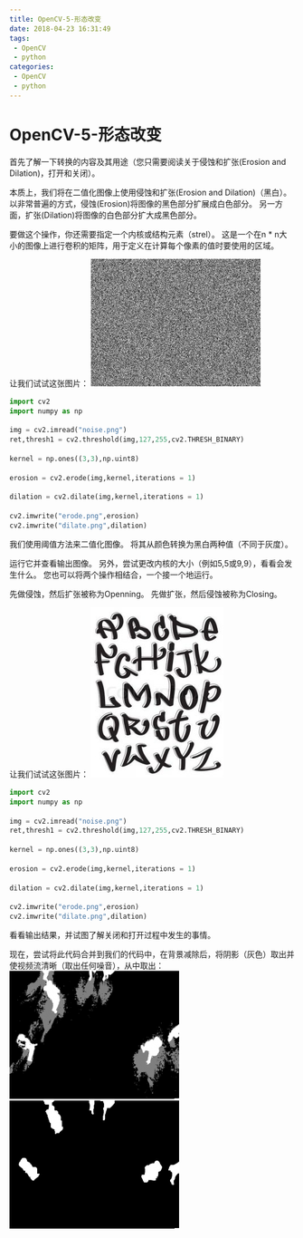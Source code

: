 ```yaml
---
title: OpenCV-5-形态改变
date: 2018-04-23 16:31:49
tags:
 - OpenCV
 - python
categories:
 - OpenCV
 - python
---
```


# OpenCV-5-形态改变

首先了解一下转换的内容及其用途（您只需要阅读关于侵蚀和扩张(Erosion and Dilation)，打开和关闭）。

本质上，我们将在二值化图像上使用侵蚀和扩张(Erosion and Dilation)（黑白）。 以非常普遍的方式，侵蚀(Erosion)将图像的黑色部分扩展成白色部分。 另一方面，扩张(Dilation)将图像的白色部分扩大成黑色部分。

要做这个操作，你还需要指定一个内核或结构元素（strel）。 这是一个在n * n大小的图像上进行卷积的矩阵，用于定义在计算每个像素的值时要使用的区域。

让我们试试这张图片：
![pic](OpenCV-5-形态改变/noise-300x225.png)

```python
import cv2
import numpy as np

img = cv2.imread("noise.png")
ret,thresh1 = cv2.threshold(img,127,255,cv2.THRESH_BINARY)

kernel = np.ones((3,3),np.uint8)

erosion = cv2.erode(img,kernel,iterations = 1)

dilation = cv2.dilate(img,kernel,iterations = 1)

cv2.imwrite("erode.png",erosion)
cv2.imwrite("dilate.png",dilation)

```

我们使用阈值方法来二值化图像。 将其从颜色转换为黑白两种值（不同于灰度）。 

运行它并查看输出图像。 另外，尝试更改内核的大小（例如5,5或9,9），看看会发生什么。
您也可以将两个操作相结合，一个接一个地运行。

先做侵蚀，然后扩张被称为Openning。
先做扩张，然后侵蚀被称为Closing。

让我们试试这张图片：
![pic](OpenCV-5-形态改变/letters-235x300.jpg)

```python
import cv2
import numpy as np

img = cv2.imread("noise.png")
ret,thresh1 = cv2.threshold(img,127,255,cv2.THRESH_BINARY)

kernel = np.ones((3,3),np.uint8)

erosion = cv2.erode(img,kernel,iterations = 1)

dilation = cv2.dilate(img,kernel,iterations = 1)

cv2.imwrite("erode.png",erosion)
cv2.imwrite("dilate.png",dilation)

```

看看输出结果，并试图了解关闭和打开过程中发生的事情。

现在，尝试将此代码合并到我们的代码中，在背景减除后，将阴影（灰色）取出并使视频流清晰（取出任何噪音），从中取出：
![pic](OpenCV-5-形态改变/peoplecount-filter2-300x226.png)
![pic](OpenCV-5-形态改变/peoplecount-filter3-300x226.png)

